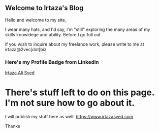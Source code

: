 ## Welcome to Irtaza's Blog   

Hello and welcome to my site,

I wear many hats, and I'd say, I'm "still" exploring the many areas of my skills knowldege and ability. Before I go full out. 

if you wish to inquire about my freelance work, please write to me at irtaza@2vec[dot]biz


### Here's my Profile Badge from LinkedIn
<div class="LI-profile-badge"  data-version="v1" data-size="medium" data-locale="en_US" data-type="vertical" data-theme="dark" data-vanity="syedirtazaali"><a class="LI-simple-link" href='https://pk.linkedin.com/in/syedirtazaali?trk=profile-badge'>Irtaza Ali Syed</a></div>


# There's stuff left to do on this page. I'm not sure how to go about it. 

I will publish my stuff here as well. 
https://www.irtazasyed.com 

Thanks
